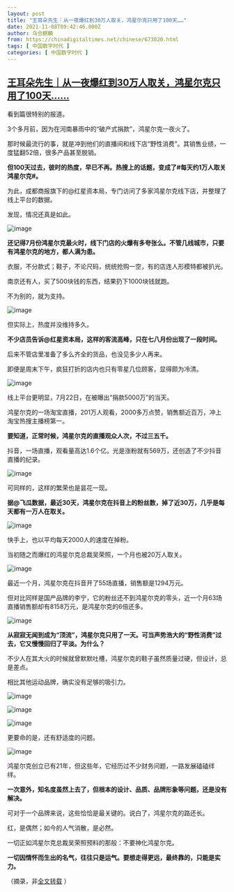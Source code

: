 ```yaml
---
layout: post
title: "王耳朵先生｜从一夜爆红到30万人取关，鸿星尔克只用了100天……"
date: 2021-11-08T09:42:46.000Z
author: 乌合麒麟
from: https://chinadigitaltimes.net/chinese/673020.html
tags: [ 中国数字时代 ]
categories: [ 中国数字时代 ]
---
```

<!--1636364566000-->
[王耳朵先生｜从一夜爆红到30万人取关，鸿星尔克只用了100天……](https://chinadigitaltimes.net/chinese/673020.html)
------

<div>
<p>看到篇很特别的报道。</p><p>3个多月前，因为在河南暴雨中的“破产式捐款”，鸿星尔克一夜火了。</p><p>那时候最流行的事，就是冲到他们的直播间和线下店“野性消费”。其销售业绩，一度猛翻52倍，很多产品甚至脱销。</p><p><strong>但100天过去，彼时的热度，早已不再。热搜上的话题，变成了#每天约1万人取关鸿星尔克#。</strong></p><p>为此，成都商报旗下的@红星资本局，专门访问了多家鸿星尔克线下店，并整理了线上平台的数据。</p><p>发现，情况还真是如此。</p><p><img src="https://chinadigitaltimes.net/chinese/files/2021/11/post-673020-6188e8a86a47e." alt="image" /></p><p><strong>还记得7月份鸿星尔克最火时，线下门店的火爆有多夸张么。不管几线城市，只要有鸿星尔克的地方，都人满为患。</strong></p><p>衣服，不分款式；鞋子，不论尺码，统统抢购一空，有的店连人形模特都被扒光。</p><p>南京还有人，买了500块钱的东西，结果扔下1000块钱就跑。</p><p>不为别的，就为支持。</p><p><img src="https://chinadigitaltimes.net/chinese/files/2021/11/post-673020-6188e8a87470e.gif" alt="image" /></p><p>但实际上，热度并没维持多久。</p><p><strong>不少店员告诉@红星资本局，这样的客流高峰，只在七八月份出现了一段时间。</strong></p><p>后来不管店里准备了多么齐全的货品，也没见多少人再来。</p><p>即便是周末下午，疯狂打折的店内也只有零星几位顾客，显得颇为冷清。</p><p><img src="https://chinadigitaltimes.net/chinese/files/2021/11/post-673020-6188e8a87f9bb." alt="image" /></p><p>线上平台更明显，7月22日，在被曝出“捐款5000万”的当天。</p><p>鸿星尔克的一场淘宝直播，201万人观看，2000多万点赞，销售额近百万，冲上淘宝热搜主播榜第一。</p><p><strong>要知道，正常时候，鸿星尔克的直播观众人次，不过三五千。</strong></p><p>抖音，一场直播，观看量高达1.6个亿。光是涨粉就有569万，还创造了不少抖音直播的纪录。</p><p><img src="https://chinadigitaltimes.net/chinese/files/2021/11/post-673020-6188e8a894c41.png" alt="image" /></p><p>可同样的，这样的繁荣也是昙花一现。</p><p><strong>据@飞瓜数据，最近30天，鸿星尔克在抖音上的粉丝数，掉了近30万，几乎是每天都有一万人在取关。</strong></p><p><img src="https://chinadigitaltimes.net/chinese/files/2021/11/post-673020-6188e8a89ad5d." alt="image" /></p><p>快手上，也以平均每天2000人的速度在掉粉。</p><p>当初随之而爆红的鸿星尔克总裁吴荣照，一个月也被20万人取关。</p><p><img src="https://chinadigitaltimes.net/chinese/files/2021/11/post-673020-6188e8a8a2e3b.png" alt="image" /></p><p>最近一个月，鸿星尔克在抖音开了55场直播，销售额是1294万元。</p><p>但对比同样是国产品牌的李宁，它的粉丝还不到鸿星尔克的零头，近一个月63场直播销售额却有8158万元，是鸿星尔克的6倍还多。</p><p><img src="https://chinadigitaltimes.net/chinese/files/2021/11/post-673020-6188e8a8aae4f." alt="image" /></p><p><strong>从寂寂无闻到成为“顶流”，鸿星尔克只用了一天。可当声势浩大的“野性消费”过去，它又慢慢回归了平淡。为什么？</strong></p><p>不少人在其大火的时候就曾默默吐槽，鸿星尔克的鞋子虽然质量过硬，但设计，总是差点。</p><p>相比其他运动品牌，确实没有足够的吸引力。</p><p><img src="https://chinadigitaltimes.net/chinese/files/2021/11/post-673020-6188e8a8b3d58.png" alt="image" /></p><p><img src="https://chinadigitaltimes.net/chinese/files/2021/11/post-673020-6188e8a8ba154.png" alt="image" /></p><p><img src="https://chinadigitaltimes.net/chinese/files/2021/11/post-673020-6188e8a8c2213.png" alt="image" /></p><p>更要命的是，还有舒适度的问题。</p><p><img src="https://chinadigitaltimes.net/chinese/files/2021/11/post-673020-6188e8a8ca0c0.png" alt="image" /></p><p>鸿星尔克创立已有21年，但这些年，它经历过不少财务问题，一路发展磕磕绊绊。</p><p><strong>一次意外，知名度虽然上去了，但根本的设计、品质、品牌形象等问题，还是没有解决。</strong></p><p>可对于一个品牌来说，这些恰恰是最关键的。说白了，鸿星尔克的路还长。</p><p>红，是偶然；如今的人气消散，是必然。</p><p>一切正如鸿星尔克总裁吴荣照预料的那般：不要神化鸿星尔克。</p><p><strong>一切因情怀而生出的名气，往往只是运气。要想走得更远，最终靠的，只能是实力。</strong></p><p>（摘录，非<a href="https://mp.weixin.qq.com/s/fvOBHvv397XKLDcXSmIF1w" title="全文转载">全文转载</a> ）</p>
</div>
